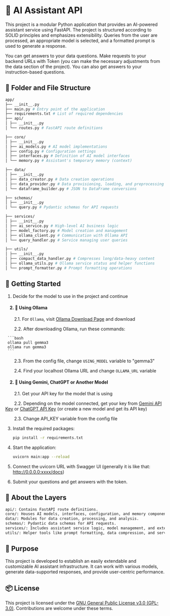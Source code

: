 # 🧠 AI Assistant API

This project is a modular Python application that provides an AI-powered assistant service using FastAPI. The project is structured according to SOLID principles and emphasizes extensibility. Queries from the user are processed, an appropriate model is selected, and a formatted prompt is used to generate a response.

You can get answers to your data questions. Make requests to your backend URLs with Token (you can make the necessary adjustments from the data section of the project). You can also get answers to your instruction-based questions.

## 📁 Folder and File Structure

```bash
app/
├── __init__.py
├── main.py # Entry point of the application
├── requirements.txt # List of required dependencies
├── api/
│ ├── __init__.py
│ └── routes.py # FastAPI route definitions

├── core/
│ ├── __init__.py
│ ├── ai_models.py # AI model implementations
│ ├── config.py # Configuration settings
│ ├── interfaces.py # Definition of AI model interfaces
│ └── memory.py # Assistant's temporary memory (context)

├── data/
│ ├── __init__.py
│ ├── data_creator.py # Data creation operations
│ ├── data_provider.py # Data provisioning, loading, and preprocessing
│ └── dataframe_builder.py # JSON to DataFrame conversions

├── schemas/
│ ├── __init__.py
│ └── query.py # Pydantic schemas for API requests

├── services/
│ ├── __init__.py
│ ├── ai_service.py # High-level AI business logic
│ ├── model_factory.py # Model creation and management
│ ├── ollama_client.py # Communication with Ollama API
│ └── query_handler.py # Service managing user queries

├── utils/
│ ├── __init__.py
│ ├── compact_data_handler.py # Compresses long/data-heavy content
│ ├── ollama_utils.py # Ollama service status and helper functions
│ └── prompt_formatter.py # Prompt formatting operations
```

## 🚀 Getting Started

1. Decide for the model to use in the project and continue

#### &emsp;2. 🚀 Using Ollama

&emsp;&emsp;2.1. For <code>Ollama</code>, visit [Ollama Download Page](https://ollama.com/download) and download

&emsp;&emsp;2.2.  After downloading Ollama, run these commands:

     ```bash
     ollama pull gemma3
     ollama run gemma3
     ```

&emsp;&emsp;2.3. From the config file, change <code>USING_MODEL</code> variable to "gemma3"

&emsp;&emsp;2.4. Find your localhost Ollama URL and change <code>OLLAMA_URL</code> variable 

#### &emsp;2. 🚀 Using Gemini, ChatGPT or Another Model

&emsp;&emsp;2.1. Get your API key for the model that is using

&emsp;&emsp;2.2. Depending on the model connected, get your key from [Gemini API Key](https://ai.google.dev/gemini-api/docs/api-key) or [ChatGPT API Key](https://platform.openai.com/api-keys) (or create a new model and get its API key)

&emsp;&emsp;2.3. Change API_KEY variable from the config file

3. Install the required packages:
   
   ```bash
   pip install -r requirements.txt
   ```

4. Start the application:

   ```bash
   uvicorn main:app --reload
   ```
   
5. Connect the uvicorn URL with Swagger UI (generally it is like that: http://0.0.0.0:xxxx/docs)

6. Submit your questions and get answers with the token.

## 📌 About the Layers

   ```bash
   api/: Contains FastAPI route definitions.
   core/: Houses AI models, interfaces, configuration, and memory components.
   data/: Modules for data creation, processing, and analysis.
   schemas/: Pydantic data schemas for API requests.
   services/: Includes assistant service logic, model management, and external service connections.
   utils/: Helper tools like prompt formatting, data compression, and service checks.
   ```

## 🎯 Purpose

This project is developed to establish an easily extendable and customizable AI assistant infrastructure. It can work with various models, generate data-supported responses, and provide user-centric performance.

## 📦 License

This project is licensed under the [GNU General Public License v3.0 (GPL-3.0)](LICENSE). Contributions are welcome under these terms.
